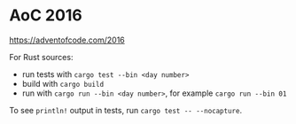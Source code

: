 # AoC 2016

https://adventofcode.com/2016

For Rust sources:

* run tests with `cargo test --bin <day number>`
* build with `cargo build`
* run with `cargo run --bin <day number>`, for example `cargo run --bin 01`

To see `println!` output in tests, run `cargo test -- --nocapture`.

